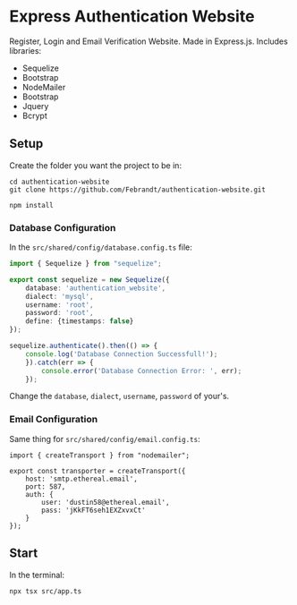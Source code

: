# Express Authentication Website

Register, Login and Email Verification Website. Made in Express.js.
Includes libraries:
- Sequelize
- Bootstrap
- NodeMailer
- Bootstrap
- Jquery
- Bcrypt

## Setup

Create the folder you want the project to be in:

```
cd authentication-website
git clone https://github.com/Febrandt/authentication-website.git

npm install

```

### Database Configuration

In the `src/shared/config/database.config.ts` file:

```typescript
import { Sequelize } from "sequelize";

export const sequelize = new Sequelize({
    database: 'authentication_website',
    dialect: 'mysql',
    username: 'root',
    password: 'root',
    define: {timestamps: false}
});

sequelize.authenticate().then(() => {
    console.log('Database Connection Successfull!');
    }).catch(err => {
        console.error('Database Connection Error: ', err);
    });

```

Change the `database`, `dialect`, `username`, `password` of your's.

### Email Configuration

Same thing for `src/shared/config/email.config.ts`:

```
import { createTransport } from "nodemailer";

export const transporter = createTransport({
    host: 'smtp.ethereal.email',
    port: 587,
    auth: {
        user: 'dustin58@ethereal.email',
        pass: 'jKkFT6seh1EXZxvxCt'
    }
});
```


## Start

In the terminal:

```
npx tsx src/app.ts
```


